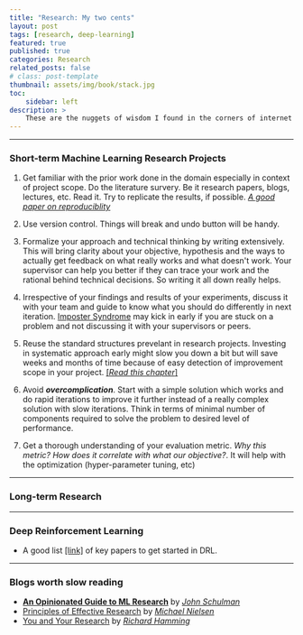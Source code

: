 ```yaml
---
title: "Research: My two cents"
layout: post
tags: [research, deep-learning]
featured: true
published: true
categories: Research
related_posts: false
# class: post-template
thumbnail: assets/img/book/stack.jpg
toc:
    sidebar: left
description: >
    These are the nuggets of wisdom I found in the corners of internet while doing my own stint of research. Enjoy.
---
```


---

### Short-term Machine Learning Research Projects

1. Get familiar with the prior work done in the domain especially in context of project scope. Do the literature survery. Be it research papers, blogs, lectures, etc. Read it. Try to replicate the results, if possible. [*A good paper on reproduciblity*](https://arxiv.org/abs/1708.04133)

2. Use version control. Things will break and undo button will be handy.

3. Formalize your approach and technical thinking by writing extensively. This will bring clarity about your objective, hypothesis and the ways to actually get feedback on what really works and what doesn't work. Your supervisor can help you better if they can trace your work and the rational behind technical decisions. So writing it all down really helps.

4. Irrespective of your findings and results of your experiments, discuss it with your team and guide to know what you should do differently in next iteration. [Imposter Syndrome](https://en.wikipedia.org/wiki/Impostor_syndrome) may kick in early if you are stuck on a problem and not discussing it with your supervisors or peers.

5. Reuse the standard structures prevelant in research projects. Investing in systematic approach early might slow you down a bit but will save weeks and months of time because of easy detection of improvement scope in your project. [[*Read this chapter*]](https://www.deeplearningbook.org/contents/guidelines.html)

6. Avoid ***overcomplication***. Start with a simple solution which works and do rapid iterations to improve it further instead of a really complex solution with slow iterations. Think in terms of minimal number of components required to solve the problem to desired level of performance.

7. Get a thorough understanding of your evaluation metric. *Why this metric? How does it correlate with what our objective?*. It will help with the optimization (hyper-parameter tuning, etc)

--- 








### Long-term Research 












---

### Deep Reinforcement Learning

- A good list [[link]](https://spinningup.openai.com/en/latest/spinningup/keypapers.html) of key papers to get started in DRL.



---

### Blogs worth slow reading

- [**An Opinionated Guide to ML Research**](http://joschu.net/blog/opinionated-guide-ml-research.html) by [*John Schulman*](http://joschu.net/index.html)
- [Principles of Effective Research](https://michaelnielsen.org/blog/principles-of-effective-research/) by [*Michael Nielsen*](https://michaelnielsen.org/)
- [You and Your Research](https://www.cs.virginia.edu/~robins/YouAndYourResearch.html) by [*Richard Hamming*](https://en.wikipedia.org/wiki/Richard_Hamming)
